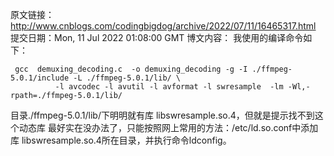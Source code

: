 原文链接：http://www.cnblogs.com/codingbigdog/archive/2022/07/11/16465317.html
提交日期：Mon, 11 Jul 2022 01:08:00 GMT
博文内容：
我使用的编译命令如下：
```
 gcc  demuxing_decoding.c  -o demuxing_decoding -g -I ./ffmpeg-5.0.1/include -L ./ffmpeg-5.0.1/lib/ \
          -l avcodec -l avutil -l avformat -l swresample  -lm -Wl,-rpath=./ffmpeg-5.0.1/lib/                                    
```  
目录./ffmpeg-5.0.1/lib/下明明就有库 libswresample.so.4，但就是提示找不到这个动态库
最好实在没办法了，只能按照网上常用的方法：/etc/ld.so.conf中添加库 libswresample.so.4所在目录，并执行命令ldconfig。